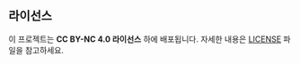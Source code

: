 
## 라이선스

이 프로젝트는 **CC BY-NC 4.0 라이선스** 하에 배포됩니다. 자세한 내용은 [LICENSE](https://github.com/INSECT5386/MINDAI/blob/main/LICENCE) 파일을 참고하세요.
